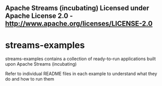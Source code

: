 Apache Streams (incubating)
Licensed under Apache License 2.0 - http://www.apache.org/licenses/LICENSE-2.0
--------------------------------------------------------------------------------

streams-examples
================

streams-examples contains a collection of ready-to-run applications built upon Apache Streams (incubating)

Refer to individual README files in each example to understand what they do and how to run them